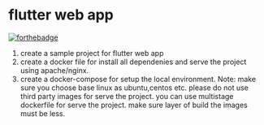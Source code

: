 # flutter web app
[![forthebadge](https://forthebadge.com/images/badges/built-for-android.svg)](https://forthebadge.com)
1) create a sample project for flutter web app
2) create a docker file for install all dependenies and serve the project using apache/nginx.
3) create a docker-compose for setup the local environment.
Note: make sure you choose base linux as ubuntu,centos etc.
please do not use third party images for serve the project.
you can use multistage dockerfile for serve the project.
make sure layer of build the images must be less.